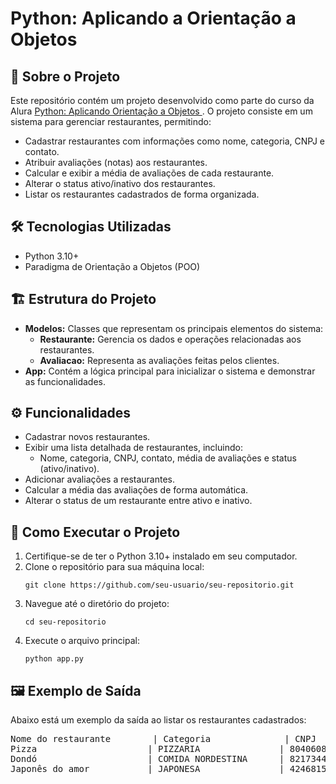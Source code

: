 <h1><strong>Python: Aplicando a Orientação a Objetos</strong></h1>

<h2>📜 Sobre o Projeto</h2>
<p>
  Este repositório contém um projeto desenvolvido como parte do curso da Alura 
  <a href="https://cursos.alura.com.br/course/python-aplicando-orientacao-objetos" target="_blank">
    Python: Aplicando Orientação a Objetos
  </a>. 
  O projeto consiste em um sistema para gerenciar restaurantes, permitindo:
</p>
<ul>
  <li>Cadastrar restaurantes com informações como nome, categoria, CNPJ e contato.</li>
  <li>Atribuir avaliações (notas) aos restaurantes.</li>
  <li>Calcular e exibir a média de avaliações de cada restaurante.</li>
  <li>Alterar o status ativo/inativo dos restaurantes.</li>
  <li>Listar os restaurantes cadastrados de forma organizada.</li>
</ul>

<h2>🛠️ Tecnologias Utilizadas</h2>
<ul>
  <li>Python 3.10+</li>
  <li>Paradigma de Orientação a Objetos (POO)</li>
</ul>

<h2>🏗️ Estrutura do Projeto</h2>
<ul>
  <li><strong>Modelos:</strong> Classes que representam os principais elementos do sistema:
    <ul>
      <li><strong>Restaurante:</strong> Gerencia os dados e operações relacionadas aos restaurantes.</li>
      <li><strong>Avaliacao:</strong> Representa as avaliações feitas pelos clientes.</li>
    </ul>
  </li>
  <li><strong>App:</strong> Contém a lógica principal para inicializar o sistema e demonstrar as funcionalidades.</li>
</ul>

<h2>⚙️ Funcionalidades</h2>
<ul>
  <li>Cadastrar novos restaurantes.</li>
  <li>Exibir uma lista detalhada de restaurantes, incluindo:
    <ul>
      <li>Nome, categoria, CNPJ, contato, média de avaliações e status (ativo/inativo).</li>
    </ul>
  </li>
  <li>Adicionar avaliações a restaurantes.</li>
  <li>Calcular a média das avaliações de forma automática.</li>
  <li>Alterar o status de um restaurante entre ativo e inativo.</li>
</ul>

<h2>🚀 Como Executar o Projeto</h2>
<ol>
  <li>Certifique-se de ter o Python 3.10+ instalado em seu computador.</li>
  <li>Clone o repositório para sua máquina local:
    <pre><code>git clone https://github.com/seu-usuario/seu-repositorio.git</code></pre>
  </li>
  <li>Navegue até o diretório do projeto:
    <pre><code>cd seu-repositorio</code></pre>
  </li>
  <li>Execute o arquivo principal:
    <pre><code>python app.py</code></pre>
  </li>
</ol>

<h2>🖼️ Exemplo de Saída</h2>
<p>Abaixo está um exemplo da saída ao listar os restaurantes cadastrados:</p>
<pre>
Nome do restaurante        | Categoria              | CNPJ                   | Contato                | Avaliações            | Status
Pizza                     | PIZZARIA               | 80406087000130         | 121234431256789        | O restaurante ainda não possui nenhuma avaliação | ☐
Dondó                     | COMIDA NORDESTINA      | 82173441000150         | 119080706058           | 2.7                   | ☐
Japonês do amor           | JAPONESA               | 42468159000185         | 1190909005438          | O restaurante ainda não possui nenhuma avaliação | ☑
</pre>
